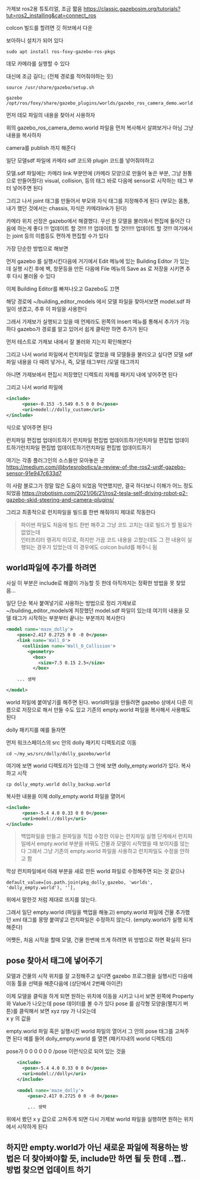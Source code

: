 가제보 ros2용 튜토리얼, 조금 짧음
https://classic.gazebosim.org/tutorials?tut=ros2_installing&cat=connect_ros

colcon 빌드를 할려면 깃 허브에서 다운 

보아하니 설치가 되어 있다


```
sudo apt install ros-foxy-gazebo-ros-pkgs
```

데모 카메라를 실행할 수 있다

대신에 조금 길다;; (전체 경로를 적어줘야하는 듯)
```
source /usr/share/gazebo/setup.sh
```

```
gazebo /opt/ros/foxy/share/gazebo_plugins/worlds/gazebo_ros_camera_demo.world 
```
먼저 데모 파일의 내용을 찾아서 사용하자

위의 gazebo_ros_camera_demo.world 파일을 먼저 복사해서 살펴보거나 아님 그냥 내용을 복사하자


camera를 publish 까지 해준다

일단 모델sdf 파일에 카메라 sdf 코드와 plugin 코드를 넣어줘야하고 

모델.sdf 파일에는 
카메라 link 부분안에 (카메라 모양으로 만들어 놓은 부분, 그냥 원통으로 만들어줬다)
visual, collision, 등의 태그 바로 다음에 sensor로 시작하는 태그 부터 넣어주면 된다

그리고 나서 joint 태그를 만들어서 부모와 자식 태그를 지정해주게 된다
(부모는 몸통, 내가 했던 것에서는 chassis, 자식은 카메라link가 된다)



카메라 위치 선정은 gazebo에서 해결했다. 우선 원 모델을 불러와서 편집에 들어간 다음에
하는게 좋다 
!!! 업데이트 할 것!!!
!!! 업데이트 할 것!!!!!! 업데이트 할 것!!!
여기에서는 joint 등의 이름등도 편하게 편집할 수가 있다





가장 단순한 방법으로 해보면

먼저 gazebo 를 실행시킨다음에 거기에서 
Edit 메뉴에 있는 Building Editor 가 있는데 실행 시킨 후에 
벽, 창문등을 만든 다음에 File 메뉴의 Save as 로 저장을 시키면 추후 다시 불러올 수 있다

이제 Building Editor를 빠져나오고 Gazebo도 끄면 

해당 경로에 ~/building_editor_models 에서 모델 파일을 찾아서보면 model.sdf 파일이 생겼고, 추후 이 파일을 사용한다

그래서 가제보가 실행되고 있을 때 언제라도 왼쪽의 Insert 메뉴를 통해서 추가가 가능하다
gazebo가 경로를 알고 있어서 쉽게 클릭만 하면 추가가 된다







먼저 테스트로 가제보 내에서 잘 불러와 지는지 확인해본다

그리고 나서 world 파일에서 런치파일로 열었을 때 모델들을 불러오고 싶다면
모델 sdf 파일 내용을 다 때려 넣거나, 즉, 모델 태그부터 /모델 태그까지

아니면 가제보에서 편집시 저장했던 디렉토리 자체를 패키지 내에 넣어주면 된다

그리고 나서 world 파일에 
```xml
<include>
      <pose>-0.153 -5.549 0.5 0 0 0</pose>
      <uri>model://dolly_custom</uri>
</include>
```
식으로 넣어주면 된다

런치파일 편집법 업데이트하기
런치파일 편집법 업데이트하기런치파일 편집법 업데이트하기런치파일 편집법 업데이트하기런치파일 편집법 업데이트하기


여기는 각종 플러그인의 소스들만 모아놓은 곳
https://medium.com/@bytesrobotics/a-review-of-the-ros2-urdf-gazebo-sensor-91e947c633d7


이 사람 블로그가 정말 많은 도움이 되었음
막연했지만, 결국 하다보니 이해가 어느 정도 되었음
https://robotisim.com/2021/06/21/ros2-tesla-self-driving-robot-p2-gazebo-skid-steering-and-camera-plugins/


그리고 최종적으로 런치파일을 빌드를 한번 해줘야지 제대로 작동한다

> 파이썬 파일도 처음에 빌드 한번 해주고 그냥 코드 고치는 대로 빌드가 할 필요가 없었는데  
인터프리터 랭귀지 이므로, 하지만 가끔 코드 내용을 고쳤는데도 그 전 내용이 실행되는 경우가 있었는데
이 경우에도 colcon build를 해주니 됨









## world파일에 추가를 하려면 
사실 이 부분은 include로 해결이 가능할 듯 한데 아직까지는 정확한 방법을 못 찾았음...

일단 단순 복사 붙여넣기로 사용하는 방법으로 정리
가제보로 ~/building_editor_models에 저장했던 model.sdf 파일이 있는데 
여기의 내용을 모델 태그가 시작하는 부분부터 끝나는 부분까지 복사한다
```xml
<model name='maze_dolly'>
    <pose>2.417 0.2725 0 0 -0 0</pose>
    <link name='Wall_0'>
      <collision name='Wall_0_Collision'>
        <geometry>
          <box>
            <size>7.5 0.15 2.5</size>
          </box>
    
    ... 생략

</model>
```
world 파일에 붙여넣기를 해주면 된다.
world파일을 만들려면 gazebo 상에서 다른 이름으로 저장으로 해서 만들 수도 있고
기존의 empty.world 파일을 복사해서 사용해도 된다

dolly 패키지를 예를 들자면 

먼저 워크스페이스의 src 안의 dolly 패키지 디렉토리로 이동
```
cd ~/my_ws/src/dolly/dolly_gazebo/world
```
여기에 보면 world 디렉토리가 있는데 그 안에 보면
dolly_empty.world가 있다. 복사하고 시작
```
cp dolly_empty.world dolly_backup.world
```

복사한 내용을 이제 dolly_empty.world 파일을 열어서 
```xml
<include>
      <pose>-5.4 4.0 0.33 0 0 0</pose>
      <uri>model://dolly</uri>
</include>
```
> 백업파일을 만들고 원파일을 직접 수정한 이유는 런치파일 실행 단계에서
런치파일에서 empty.world 부분을 바꿔도 건물과 모델이 시작했을 때 보이지를 않는다
그래서 그냥 기존의 empty.world 파일을 사용하고 런치파일도 수정을 안하고 함

막상 런치파일에서 아래 부분을 새로 만든 world 파일로 수정해주면 되는 것 같으나
```
default_value=[os.path.join(pkg_dolly_gazebo, 'worlds', 'dolly_empty.world'), ''],
```

위에서 말한것 처럼 제대로 뜨지를 않는다. 

그래서 일단 empty.world (파일을 백업을 해놓고) empty.world 파일에 건물 추가했던 xml 태그를 몽땅 붙여넣고 런치파일은 수정하지 않는다. (empty.world가 실행 되게 해준다)

어쨋든, 처음 시작을 할때 모델, 건물 한번에 뜨게 하려면 위 방법으로 하면 확실히 된다


## pose 찾아서 태그에 넣어주기
모델과 건물의 시작 위치를 잘 고정해주고 싶다면 
gazebo 프로그램을 실행시킨 다음에 이동 툴을 선택을 해준다음에 (상단에서 2번째 아이콘)

이제 모델을 클릭을 하게 되면 원하는 위치에 이동을 시키고 나서 보면
왼쪽에 Property와 Value가 나오는데 
pose 데이터를 볼 수가 있다 
pose 를 삼각형 모양을(펼치기 버튼)를 클릭해서 보면 xyz rpy 가 나오는데  
x y 의 값을 

empty.world 파일 혹은 실행시킨 world 파일의 열어서 그 안의 pose 태그를 고쳐주면 된다
예를 들어 dolly_empty.world 를 열면 (패키지내의 world 디렉토리)

pose가 0 0 0 0 0 0 /pose 이런식으로 되어 있는 것을 

```xml
    <include>
      <pose>-5.4 4.0 0.33 0 0 0</pose>
      <uri>model://dolly</uri>
    </include>
    
    <model name='maze_dolly'>
        <pose>2.417 0.2725 0 0 -0 0</pose>  
        
        ,.. 생략
``` 

위에서 봤던 x y 값으로 고쳐주게 되면 다시 가제보 world 파일을 실행하면
원하는 위치에서 시작하게 된다



## 하지만 empty.world가 아닌 새로운 파일에 적용하는 방법은 더 찾아봐야할 듯, include만 하면 될 듯 한데 ..쩝.. 방법 찾으면 업데이트 하기

